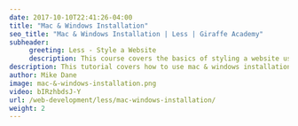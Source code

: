 ```yaml
---
date: 2017-10-10T22:41:26-04:00
title: "Mac & Windows Installation"
seo_title: "Mac & Windows Installation | Less | Giraffe Academy"
subheader:
     greeting: Less - Style a Website
     description: This course covers the basics of styling a website using Less. Work your way through the videos and we'll teach you everything you need to know to style a basic website!
description: This tutorial covers how to use mac & windows installation in Less.
author: Mike Dane
image: mac-&-windows-installation.png
video: bIRzhbdsJ-Y
url: /web-development/less/mac-windows-installation/
weight: 2
---
```

